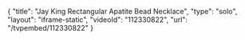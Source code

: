 {
    "title": "Jay King Rectangular Apatite Bead Necklace",
    "type": "solo",
    "layout": "iframe-static",
    "videoId": "112330822",
    "url": "\/tvpembed\/112330822"
}